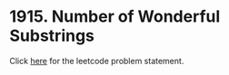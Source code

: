 # 1915. Number of Wonderful Substrings

Click [here](https://leetcode.com/problems/number-of-wonderful-substrings/) for the leetcode problem statement.
